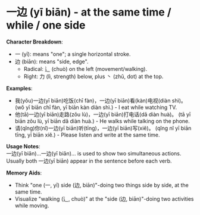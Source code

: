 # **一边 (yī biān) - at the same time / while / one side**

**Character Breakdown**:  
- 一 (yī): means "one"; a single horizontal stroke.  
- 边 (biān): means "side, edge".
  - Radical: ⻌ (chuò) on the left (movement/walking).
  - Right: 力 (lì, strength) below, plus 丶 (zhǔ, dot) at the top.

**Examples**:  
- 我(yǒu)一边(yī biān)吃饭(chī fàn)，一边(yī biān)看(kàn)电视(diàn shì)。 (wǒ yī biān chī fàn, yī biān kàn diàn shì.) - I eat while watching TV.  
- 他(tā)一边(yī biān)走路(zǒu lù)，一边(yī biān)打电话(dǎ diàn huà)。 (tā yī biān zǒu lù, yī biān dǎ diàn huà.) - He walks while talking on the phone.  
- 请(qǐng)你(nǐ)一边(yī biān)听(tīng)，一边(yī biān)写(xiě)。 (qǐng nǐ yī biān tīng, yī biān xiě.) - Please listen and write at the same time.

**Usage Notes**:  
一边(yī biān)…一边(yī biān)… is used to show two simultaneous actions. Usually both 一边(yī biān) appear in the sentence before each verb.

**Memory Aids**:  
- Think "one (一, yī) side (边, biān)"-doing two things side by side, at the same time.  
- Visualize "walking (⻌, chuò)" at the "side (边, biān)"-doing two activities while moving.